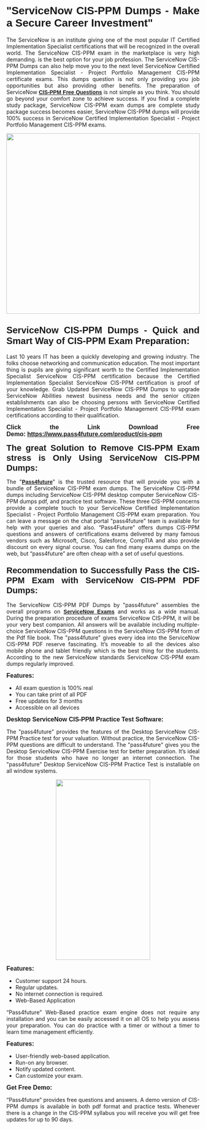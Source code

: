 
<h1 style="text-align: justify;"><span style="font-family:Tahoma,Geneva,sans-serif;"><strong>"ServiceNow CIS-PPM Dumps - Make a Secure Career Investment"</strong></span></h1>

<p style="text-align: justify;">The ServiceNow is an institute giving one of the most popular IT Certified Implementation Specialist certifications that will be recognized in the overall world. The ServiceNow CIS-PPM exam in the marketplace is very high demanding. is the best option for your job profession. The ServiceNow CIS-PPM Dumps can also help move you to the next level ServiceNow Certified Implementation Specialist - Project Portfolio Management CIS-PPM certificate exams. This dumps question is not only providing you job opportunities but also providing other benefits. The preparation of ServiceNow <span style="font-family:Tahoma,Geneva,sans-serif;"><strong><a href="https://www.pass4future.com/questions/servicenow/cis-ppm">CIS-PPM Free Questions</a></strong></span> is not simple as you think. You should go beyond your comfort zone to achieve success. If you find a complete study package, ServiceNow CIS-PPM exam dumps are complete study package success becomes easier, ServiceNow CIS-PPM dumps will provide 100% success in ServiceNow Certified Implementation Specialist - Project Portfolio Management CIS-PPM exams.</p>

<p style="text-align: justify;"><a href="https://www.pass4future.com/product/cis-ppm"><img alt="" src="https://lh3.googleusercontent.com/pw/AM-JKLVhEO4I138wJzOepD3laGU-R1M7eT-OTYdow6pCESip26lSeaxxzS9BVWUKuzj1e3L_MoxCfVgBEvV8ODwl1LGzlZbt6HJm3NXXplPwnYiBfuYM_eQCcVVRMaAwHdsl3AhHOZS-up7mzwmd4i4EpEGq=w1112-h625-no?authuser=0" style="width: 100%; height: 470px;" /></a></p>

<h2 style="text-align: justify;"><span style="font-size:24px;"><strong><span style="font-family:Tahoma,Geneva,sans-serif;">ServiceNow CIS-PPM Dumps - Quick and Smart Way of CIS-PPM Exam Preparation:</span></strong></span></h2>

<p style="text-align: justify;">Last 10 years IT has been a quickly developing and growing industry. The folks choose networking and communication education. The most important thing is pupils are giving significant worth to the Certified Implementation Specialist ServiceNow CIS-PPM certification because the Certified Implementation Specialist ServiceNow CIS-PPM certification is proof of your knowledge. Grab Updated ServiceNow CIS-PPM Dumps to upgrade ServiceNow Abilities newest business needs and the senior citizen establishments can also be choosing persons with ServiceNow Certified Implementation Specialist - Project Portfolio Management CIS-PPM exam certifications according to their qualification.</p>

<p style="text-align: justify;"><strong><span style="font-family:Lucida Sans Unicode,Lucida Grande,sans-serif;"><span style="font-size:16px;">Click the Link Download Free Demo: <a href="https://www.pass4future.com/product/cis-ppm">https://www.pass4future.com/product/cis-ppm</a></span></span></strong></p>

<p style="text-align: justify;"><strong><span style="font-size:22px;"><span style="font-family:Tahoma,Geneva,sans-serif;">The great Solution to Remove CIS-PPM Exam stress is Only Using ServiceNow CIS-PPM Dumps:</span></span></strong></p>

<p style="text-align: justify;">The "<span style="font-family:Lucida Sans Unicode,Lucida Grande,sans-serif;"><a href="https://www.pass4future.com/"><strong>Pass4future</strong></a></span>" is the trusted resource that will provide you with a bundle of ServiceNow CIS-PPM exam dumps. The ServiceNow CIS-PPM dumps including ServiceNow CIS-PPM desktop computer ServiceNow CIS-PPM dumps pdf, and practice test software. These three CIS-PPM concerns provide a complete touch to your ServiceNow Certified Implementation Specialist - Project Portfolio Management CIS-PPM exam preparation. You can leave a message on the chat portal "pass4future" team is available for help with your queries and also. “Pass4Future” offers dumps CIS-PPM questions and answers of certifications exams delivered by many famous vendors such as Microsoft, Cisco, Salesforce, CompTIA and also provide discount on every signal course. You can find many exams dumps on the web, but “pass4future” are often cheap with a set of useful questions.</p>

<h3 style="text-align: justify;"><span style="font-size:22px;"><strong><span style="font-family:Tahoma,Geneva,sans-serif;">Recommendation to Successfully Pass the CIS-PPM Exam with ServiceNow CIS-PPM PDF Dumps:</span></strong></span></h3>

<p style="text-align: justify;">The ServiceNow CIS-PPM PDF Dumps by "pass4future" assembles the overall programs on <span style="font-family:Lucida Sans Unicode,Lucida Grande,sans-serif;"><strong><a href="https://www.pass4future.com/servicenow">ServiceNow Exams</a></strong></span> and works as a wide manual. During the preparation procedure of exams ServiceNow CIS-PPM, it will be your very best companion. All answers will be available including multiple-choice ServiceNow CIS-PPM questions in the ServiceNow CIS-PPM form of the Pdf file book. The "pass4future" gives every idea into the ServiceNow CIS-PPM PDF reserve fascinating. It’s moveable to all the devices also mobile phone and tablet friendly which is the best thing for the students. According to the new ServiceNow standards ServiceNow CIS-PPM exam dumps regularly improved.</p>

<p style="text-align: justify;"><span style="font-family:Lucida Sans Unicode,Lucida Grande,sans-serif;"><span style="font-size:16px;"><strong>Features:</strong></span></span></p>

<ul>
	<li style="text-align: justify;">All exam question is 100% real</li>
	<li style="text-align: justify;">You can take print of all PDF</li>
	<li style="text-align: justify;">Free updates for 3 months </li>
	<li style="text-align: justify;">Accessible on all devices</li>
</ul>

<p style="text-align: justify;"><span style="font-family:Tahoma,Geneva,sans-serif;"><span style="font-size:16px;"><strong>Desktop ServiceNow CIS-PPM Practice Test Software:</strong></span></span></p>

<p style="text-align: justify;">The "pass4future" provides the features of the Desktop ServiceNow CIS-PPM Practice test for your valuation. Without practice, the ServiceNow CIS-PPM questions are difficult to understand. The "pass4future" gives you the Desktop ServiceNow CIS-PPM Exercise test for better preparation. It’s ideal for those students who have no longer an internet connection. The "pass4future" Desktop ServiceNow CIS-PPM Practice Test is installable on all window systems.</p>

<p style="text-align: center;"><a href="https://www.pass4future.com/product/cis-ppm"><img alt="" src="https://lh3.googleusercontent.com/pw/AM-JKLV3yUm3jiqqIo1xIsj1VJ_UeysYexQY-pRYO0rIFl3vg11QZioN-gzffpw2AfKqFynWuvoXOreWrWS0swpr4xmOSWfwII2jvatteuqrfxiWGFBSHPiZUCoi33jqeymK5dmu-0enyX6tayRCAMHw05jv=s625-no?authuser=0" style="width: 70%; height: 470px;" /></a></p>

<p style="text-align: justify;"><span style="font-size:16px;"><span style="font-family:Lucida Sans Unicode,Lucida Grande,sans-serif;"><strong>Features:</strong></span></span></p>

<ul>
	<li style="text-align: justify;">Customer support 24 hours. </li>
	<li style="text-align: justify;">Regular updates. </li>
	<li style="text-align: justify;">No internet connection is required.</li>
	<li style="text-align: justify;">Web-Based Application</li>
</ul>

<p style="text-align: justify;">“Pass4future” Web-Based practice exam engine does not require any installation and you can be easily accessed it on all OS to help you assess your preparation. You can do practice with a timer or without a timer to learn time management efficiently.</p>

<p style="text-align: justify;"><strong><span style="font-size:16px;"><span style="font-family:Lucida Sans Unicode,Lucida Grande,sans-serif;">Features:</span></span></strong></p>

<ul>
	<li style="text-align: justify;">User-friendly web-based application.</li>
	<li style="text-align: justify;">Run-on any browser. </li>
	<li style="text-align: justify;">Notify updated content.</li>
	<li style="text-align: justify;">Can customize your exam.</li>
</ul>

<p style="text-align: justify;"><span style="font-size:16px;"><span style="font-family:Lucida Sans Unicode,Lucida Grande,sans-serif;"><strong>Get Free Demo:</strong></span></span></p>

<p style="text-align: justify;">“Pass4future” provides free questions and answers. A demo version of CIS-PPM dumps is available in both pdf format and practice tests. Whenever there is a change in the CIS-PPM syllabus you will receive you will get free updates for up to 90 days. </p>
